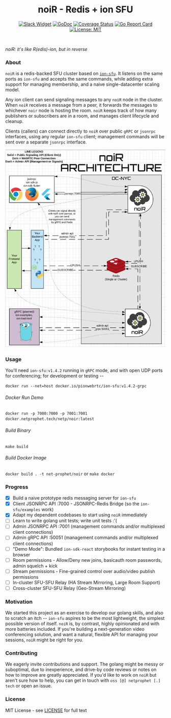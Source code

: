 <h1 align="center">
  <br>
  noiR - Redis + ion SFU 
  <br>
</h1>
<h4 align="center"></h4>
<p align="center">
  <a href="https://pion.ly/slack"><img src="https://img.shields.io/badge/join-us%20on%20slack-gray.svg?longCache=true&logo=slack&colorB=brightgreen" alt="Slack Widget"></a>
  <a href="https://pkg.go.dev/github.com/net-prophet/noir"><img src="https://godoc.org/github.com/net-prophet/noir?status.svg" alt="GoDoc"></a>
  <a href="https://codecov.io/gh/net-prophet/noir"><img src="https://codecov.io/gh/net-prophet/noir/branch/master/graph/badge.svg" alt="Coverage Status"></a>
  <a href="https://goreportcard.com/report/github.com/net-prophet/noir"><img src="https://goreportcard.com/badge/github.com/net-prophet/noir" alt="Go Report Card"></a>
  <a href="LICENSE"><img src="https://img.shields.io/badge/License-MIT-yellow.svg" alt="License: MIT"></a>
</p>
<br>

*noiR: it's like R(edis)-ion, but in reverse*

### About

`noiR` is a redis-backed SFU cluster based on [`ion-sfu`](https://github.com/pion/ion-sfu).
It listens on the same ports as `ion-sfu` and accepts the same commands, while adding extra support for
managing membership, and a naive single-datacenter scaling model.

Any ion client can send signaling messages to any `noiR` node in the cluster.
When `noiR` receives a message from a peer, it forwards the messages to whichever `noir` node is hosting the room.
`noiR` keeps track of how many publishers or subscribers are in a room, and manages client lifecycle and cleanup.

Clients (callers) can connect directly to `noiR` over public `gRPC` or `jsonrpc` interfaces,
using any regular `ion-sfu` client; management commands will be sent over a separate `jsonrpc` interface.

<img src="./architecture.png" />

### Usage

You'll need `ion-sfu:v1.4.2` running in `gRPC` mode, and with open UDP ports for conferencing; for development or testing --

`docker run --net=host docker.io/pionwebrtc/ion-sfu:v1.4.2-grpc`

###### Docker Run Demo
`docker run -p 7000:7000 -p 7001:7001 docker.netprophet.tech/netp/noir:latest`

###### Build Binary
`make build`

###### Build Docker Image
`docker build . -t net-prophet/noir` or `make docker`

### Progress

- [x] Build a naive prototype redis messaging server for `ion-sfu`
- [x] Client JSONRPC API :7000 - JSONRPC-Redis Bridge (so the `ion-sfu/examples` work)
- [x] Adapt my dependent codebases to start using `noiR` immediately
- [ ] Learn to write golang unit tests; write unit tests :'(
- [ ] Admin JSONRPC API :7001 (management commands and/or multiplexed client connections)
- [ ] Admin gRPC API :50051 (management commands and/or multiplexed client connections)
- [ ] "Demo Mode": Bundled `ion-sdk-react` storybooks for instant testing in a browser
- [ ] Room permissions - Allow/Deny new joins, basicauth room passwords, admin squelch + kick
- [ ] Stream permissions - Fine-grained control over audio/video publish permissions
- [ ] In-cluster SFU-SFU Relay (HA Stream Mirroring, Large Room Support)
- [ ] Cross-cluster SFU-SFU Relay (Geo-Stream Mirroring)

### Motivation

We started this project as an exercise to develop our golang skills, and also to scratch an itch -- `ion-sfu`
aspires to be the most lightweight, the simplest possible version of itself. `noiR` is, by contrast, highly
opinionated and with more batteries included. If you're building a next-generation video conferencing solution,
and want a natural, flexible API for managing your sessions, `noiR` might be right for you.

### Contributing

We eagerly invite contributions and support. The golang might be messy or suboptimal, due to inexperience, 
and drive-by code reviews or notes on how to improve are greatly appreciated. If you'd like to work on `noiR`
but aren't sure how to help, you can get in touch with `oss [@] netprophet [.] tech` or open an issue.

### License

MIT License - see [LICENSE](LICENSE) for full text
